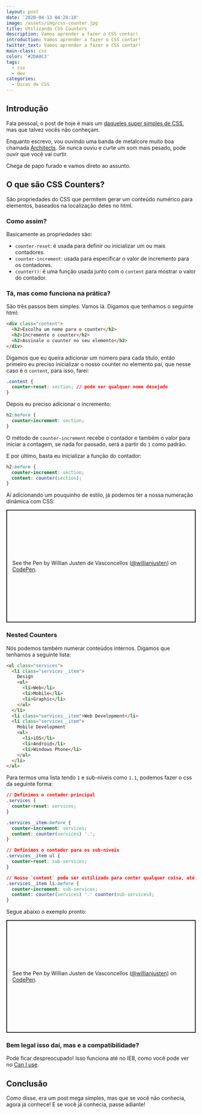 ```yaml
---
layout: post
date: '2020-04-13 04:28:10'
image: /assets/img/css-counter.jpg
title: Utilizando CSS Counters
description: Vamos aprender a fazer o CSS contar!
introduction: Vamos aprender a fazer o CSS contar!
twitter_text: Vamos aprender a fazer o CSS contar!
main-class: css
color: '#2DA0C3'
tags:
  - css
  - dev
categories:
  - Dicas de CSS
---
```


## Introdução

Fala pessoal, o post de hoje é mais um [daqueles super simples de CSS](https://willianjusten.com.br/series/#dicas-de-css), mas que talvez vocês não conheçam.

Enquanto escrevo, vou ouvindo uma banda de metalcore muito boa chamada [Architects](https://open.spotify.com/artist/3ZztVuWxHzNpl0THurTFCv?si=Fgce72yKQvq8RqjPzUx5wQ). Se nunca ouviu e curte um som mais pesado, pode ouvir que você vai curtir.

Chega de papo furado e vamos direto ao assunto.

## O que são CSS Counters?

São propriedades do CSS que permitem gerar um conteúdo numérico para elementos, baseados na localização deles no html.

### Como assim?

Basicamente as propriedades são:

- `counter-reset`: é usada para definir ou inicializar um ou mais contadores.
- `counter-increment`: usada para especificar o valor de incremento para os contadores.
- `counter()`: é uma função usada junto com o `content` para mostrar o valor do contador.

### Tá, mas como funciona na prática?

São três passos bem simples. Vamos lá. Digamos que tenhamos o seguinte html:

```html
<div class="content">
  <h2>Escolha um nome para o counter</h2>
  <h2>Incremente o counter</h2>
  <h2>Assinale o counter no seu elemento</h2>
</div>
```

Digamos que eu queira adicionar um número para cada título, então primeiro eu preciso inicializar o nosso counter no elemento pai, que nesse caso é o `content`, para isso, farei:

```css
.content {
  counter-reset: section; // pode ser qualquer nome desejado
}
```

Depois eu preciso adicionar o incremento:

```css
h2:before {
  counter-increment: section;
}
```

O método de `counter-increment` recebe o contador e também o valor para iniciar a contagem, se nada for passado, será a partir do `1` como padrão.

E por último, basta eu inicializar a função do contador:

```css
h2:before {
  counter-increment: section;
  content: counter(section);
}
```

Aí adicionando um pouquinho de estilo, já podemos ter a nossa numeração dinâmica com CSS:

<p class="codepen remark-oembed-inline" data-oembed data-height="300" data-default-tab="html,result" data-slug-hash="QWjbvpG" data-user="willianjusten" style="height: 300px; box-sizing: border-box; display: flex; align-items: center; justify-content: center; border: 2px solid; margin: 1em 0; padding: 1em;">
  <span>See the Pen <a href="https://codepen.io/willianjusten/pen/QWjbvpG">
  </a> by Willian Justen de Vasconcellos (<a href="https://codepen.io/willianjusten">@willianjusten</a>)
  on <a href="https://codepen.io">CodePen</a>.</span>
</p>
<script async src="https://cpwebassets.codepen.io/assets/embed/ei.js"></script>

### Nested Counters

Nós podemos também numerar conteúdos internos. Digamos que tenhamos a seguinte lista:

```html
<ul class="services">
  <li class="services__item">
    Design
    <ul>
      <li>Web</li>
      <li>Mobile</li>
      <li>Graphic</li>
    </ul>
  </li>
  <li class="services__item">Web Development</li>
  <li class="services__item">
    Mobile Development
    <ul>
      <li>iOS</li>
      <li>Android</li>
      <li>Windows Phone</li>
    </ul>
  </li>
</ul>
```

Para termos uma lista tendo `1` e sub-níveis como `1.1`, podemos fazer o css da seguinte forma:

```css
// Definimos o contador principal
.services {
  counter-reset: services;
}

.services__item:before {
  counter-increment: services;
  content: counter(services) '.';
}

// Definimos o contador para os sub-níveis
.services__item ul {
  counter-reset: sub-services;
}

// Nosso `content` pode ser estilizado para conter qualquer coisa, até palavras
.services__item li:before {
  counter-increment: sub-services;
  content: counter(services) '.' counter(sub-services);
}
```

Segue abaixo o exemplo pronto:

<p class="codepen remark-oembed-inline" data-oembed data-height="300" data-default-tab="html,result" data-slug-hash="ZEbGKya" data-user="willianjusten" style="height: 300px; box-sizing: border-box; display: flex; align-items: center; justify-content: center; border: 2px solid; margin: 1em 0; padding: 1em;">
  <span>See the Pen <a href="https://codepen.io/willianjusten/pen/ZEbGKya">
  </a> by Willian Justen de Vasconcellos (<a href="https://codepen.io/willianjusten">@willianjusten</a>)
  on <a href="https://codepen.io">CodePen</a>.</span>
</p>
<script async src="https://cpwebassets.codepen.io/assets/embed/ei.js"></script>

### Bem legal isso daí, mas e a compatibilidade?

Pode ficar despreocupado! Isso funciona até no IE8, como você pode ver no [Can I use](https://caniuse.com/#feat=css-counters).

## Conclusão

Como disse, era um post mega simples, mas que se você não conhecia, agora já conhece! E se você já conhecia, passe adiante!
